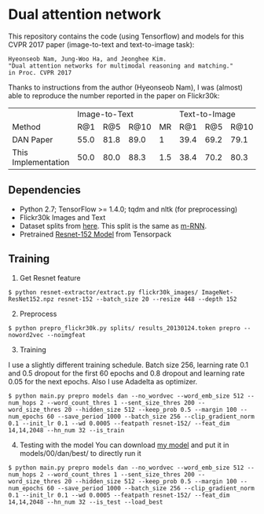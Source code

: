 # Dual attention network

This repository contains the code (using Tensorflow) and models for this CVPR 2017 paper (image-to-text and text-to-image task):

	Hyeonseob Nam, Jung-Woo Ha, and Jeonghee Kim. 
	"Dual attention networks for multimodal reasoning and matching." 
	in Proc. CVPR 2017

Thanks to instructions from the author (Hyeonseob Nam), I was (almost) able to reproduce the number reported in the paper on Flickr30k:

<table>
  <tr>
    <td></td>
    <td colspan="4">Image-to-Text</td>
    <td colspan="4">Text-to-Image</td>
  </tr>
  <tr>
    <td>Method</td>
    <td>R@1</td>
    <td>R@5</td>
    <td>R@10</td>
    <td>MR</td>
    <td>R@1</td>
    <td>R@5</td>
    <td>R@10</td>
    <td>MR</td>
  </tr>
  <tr>
    <td>DAN Paper</td>
    <td>55.0</td>
    <td>81.8</td>
    <td>89.0</td>
    <td>1</td>
    <td>39.4</td>
    <td>69.2</td>
    <td>79.1</td>
    <td>2</td>
  </tr>
  <tr>
    <td>This Implementation</td>
    <td>50.0</td>
    <td>80.0</td>
    <td>88.3</td>
    <td>1.5</td>
    <td>38.4</td>
    <td>70.2</td>
    <td>80.3</td>
    <td>2</td>
  </tr>
</table>


## Dependencies
+ Python 2.7; TensorFlow >= 1.4.0; tqdm and nltk (for preprocessing)
+ Flickr30k Images and Text
+ Dataset splits from [here](https://aladdin1.inf.cs.cmu.edu/shares/splits.tgz). This split is the same as [m-RNN](http://www.stat.ucla.edu/~junhua.mao/m-RNN.html).
+ Pretrained [Resnet-152 Model](http://models.tensorpack.com/ResNet/ImageNet-ResNet152.npz) from Tensorpack

## Training

1. Get Resnet feature
```
$ python resnet-extractor/extract.py flickr30k_images/ ImageNet-ResNet152.npz resnet-152 --batch_size 20 --resize 448 --depth 152
```

2. Preprocess
```
$ python prepro_flickr30k.py splits/ results_20130124.token prepro --noword2vec --noimgfeat
```

3. Training

I use a slightly different training schedule. Batch size 256, learning rate 0.1 and 0.5 dropout for the first 60 epochs and 0.8 dropout and learning rate 0.05 for the next epochs. Also I use Adadelta as optimizer.

```
$ python main.py prepro models dan --no_wordvec --word_emb_size 512 --num_hops 2 --word_count_thres 1 --sent_size_thres 200 --word_size_thres 20 --hidden_size 512 --keep_prob 0.5 --margin 100 --num_epochs 60 --save_period 1000 --batch_size 256 --clip_gradient_norm 0.1 --init_lr 0.1 --wd 0.0005 --featpath resnet-152/ --feat_dim 14,14,2048 --hn_num 32 --is_train
```

4. Testing with the model
You can download [my model](https://aladdin1.inf.cs.cmu.edu/shares/dan_model_04042018.tgz) and put it in models/00/dan/best/ to directly run it
```
$ python main.py prepro models dan --no_wordvec --word_emb_size 512 --num_hops 2 --word_count_thres 1 --sent_size_thres 200 --word_size_thres 20 --hidden_size 512 --keep_prob 0.5 --margin 100 --num_epochs 60 --save_period 1000 --batch_size 256 --clip_gradient_norm 0.1 --init_lr 0.1 --wd 0.0005 --featpath resnet-152/ --feat_dim 14,14,2048 --hn_num 32 --is_test --load_best
```